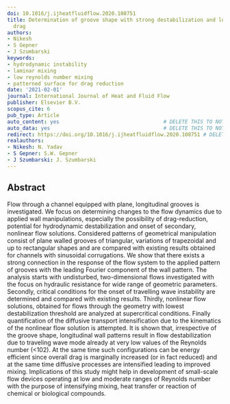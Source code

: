 ```yaml
---
doi: 10.1016/j.ijheatfluidflow.2020.108751
title: Determination of groove shape with strong destabilization and low hydraulic
  drag
authors:
- Nikesh
- S Gepner
- J Szumbarski
keywords:
- hydrodynamic instability
- laminar mixing
- low reynolds number mixing
- patterned surface for drag reduction
date: '2021-02-01'
journal: International Journal of Heat and Fluid Flow
publisher: Elsevier B.V.
scopus_cite: 6
pub_type: Article
auto_content: yes                                  # DELETE THIS TO NOT AUTO GENERATE CONTENT
auto_data: yes                                     # DELETE THIS TO NOT AUTO GENERATE METADATA
redirect: https://doi.org/10.1016/j.ijheatfluidflow.2020.108751 # DELETE THIS TO NOT REDIRECT
realauthors:
- Nikesh: N. Yadav
- S Gepner: S.W. Gepner
- J Szumbarski: J. Szumbarski
---
```



## Abstract
Flow through a channel equipped with plane, longitudinal grooves is investigated. We focus on determining changes to the flow dynamics due to applied wall manipulations, especially the possibility of drag-reduction, potential for hydrodynamic destabilization and onset of secondary, nonlinear flow solutions. Considered patterns of geometrical manipulation consist of plane walled grooves of triangular, variations of trapezoidal and up to rectangular shapes and are compared with existing results obtained for channels with sinusoidal corrugations. We show that there exists a strong connection in the response of the flow system to the applied pattern of grooves with the leading Fourier component of the wall pattern. The analysis starts with undisturbed, two-dimensional flows investigated with the focus on hydraulic resistance for wide range of geometric parameters. Secondly, critical conditions for the onset of travelling wave instability are determined and compared with existing results. Thirdly, nonlinear flow solutions, obtained for flows through the geometry with lowest destabilization threshold are analyzed at supercritical conditions. Finally quantification of the diffusive transport intensification due to the kinematics of the nonlinear flow solution is attempted. It is shown that, irrespective of the groove shape, longitudinal wall patterns result in flow destabilization due to traveling wave mode already at very low values of the Reynolds number (<102). At the same time such configurations can be energy efficient since overall drag is marginally increased (or in fact reduced) and at the same time diffusive processes are intensified leading to improved mixing. Implications of this study might help in development of small-scale flow devices operating at low and moderate ranges of Reynolds number with the purpose of intensifying mixing, heat transfer or reaction of chemical or biological compounds.
